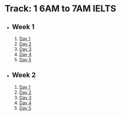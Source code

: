 # Track: 1 6AM to 7AM IELTS

- ## Week 1

   1. [Day 1](https://www.facebook.com/iCodeguru/videos/1552180998977828)
   2. [Day 2](https://www.facebook.com/iCodeguru/videos/1498265397440046)
   3. [Day 3](https://www.facebook.com/iCodeguru/videos/1129745338323772)
   4. [Day 4](https://www.facebook.com/iCodeguru/videos/1164553544873334)
   5. [Day 5](https://www.facebook.com/iCodeguru/videos/810749914363881)

- ## Week 2

   1. [Day 1](https://www.facebook.com/iCodeguru/videos/8024067470985829)
   2. [Day 2](https://www.facebook.com/iCodeguru/videos/1379786642702245)
   3. [Day 3](https://www.facebook.com/iCodeguru/videos/1523372771866116)
   4. [Day 4](https://www.facebook.com/iCodeguru/videos/1006605144799700)
   5. [Day 5](https://www.facebook.com/iCodeguru/videos/7837816686317472)

<!-- - ## Week 3

   1. [Day 1](https://www.facebook.com/iCodeguru/videos/761657355908260)
   2. [Day 2]()
   3. [Day 3]()
   4. [Day 4]()
   5. [Day 5]() -->

<!-- - ## Week 

   1. [Day 1]()
   2. [Day 2]()
   3. [Day 3]()
   4. [Day 4]()
   5. [Day 5]() -->